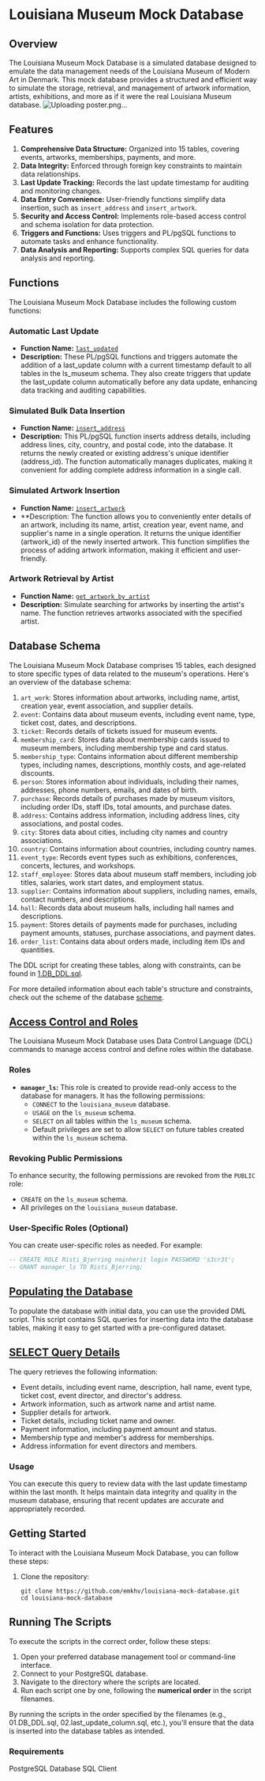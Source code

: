 # Louisiana Museum Mock Database

## Overview

The Louisiana Museum Mock Database is a simulated database designed to emulate the data management needs of the Louisiana Museum of Modern Art in Denmark. This mock database provides a structured and efficient way to simulate the storage, retrieval, and management of artwork information, artists, exhibitions, and more as if it were the real Louisiana Museum database.
![Uploading poster.png…]()

## Features
1. **Comprehensive Data Structure:** Organized into 15 tables, covering events, artworks, memberships, payments, and more.
2. **Data Integrity:** Enforced through foreign key constraints to maintain data relationships.
3. **Last Update Tracking:** Records the last update timestamp for auditing and monitoring changes.
4. **Data Entry Convenience:** User-friendly functions simplify data insertion, such as `insert_address` and `insert_artwork`.
5. **Security and Access Control:** Implements role-based access control and schema isolation for data protection.
6. **Triggers and Functions:** Uses triggers and PL/pgSQL functions to automate tasks and enhance functionality.
7. **Data Analysis and Reporting:** Supports complex SQL queries for data analysis and reporting.

## Functions

The Louisiana Museum Mock Database includes the following custom functions:

### Automatic Last Update

- **Function Name:** [`last_updated`](2.last_update_column.sql)
- **Description:** These PL/pgSQL functions and triggers automate the addition of a last_update column with a current timestamp default to all tables in the ls_museum schema. They also create triggers that update the last_update column automatically before any data update, enhancing data tracking and auditing capabilities.

### Simulated Bulk Data Insertion

- **Function Name:** [`insert_address`](3.insert_address_function.sql)
- **Description:** This PL/pgSQL function inserts address details, including address lines, city, country, and postal code, into the database. It returns the newly created or existing address's unique identifier (address_id). The function automatically manages duplicates, making it convenient for adding complete address information in a single call.

### Simulated Artwork Insertion

- **Function Name:** [`insert_artwork`](4.insert_artwork_function.sql)
- **Description: The function allows you to conveniently enter details of an artwork, including its name, artist, creation year, event name, and supplier's name in a single operation. It returns the unique identifier (artwork_id) of the newly inserted artwork. This function simplifies the process of adding artwork information, making it efficient and user-friendly.

### Artwork Retrieval by Artist

- **Function Name:** [`get_artwork_by_artist`](5.get_artworks_by_artist.sql)
- **Description:** Simulate searching for artworks by inserting the artist's name. The function retrieves artworks associated with the specified artist.

## Database Schema

The Louisiana Museum Mock Database comprises 15 tables, each designed to store specific types of data related to the museum's operations. Here's an overview of the database schema:

1. `art_work`: Stores information about artworks, including name, artist, creation year, event association, and supplier details.
2. `event`: Contains data about museum events, including event name, type, ticket cost, dates, and descriptions.
3. `ticket`: Records details of tickets issued for museum events.
4. `membership_card`: Stores data about membership cards issued to museum members, including membership type and card status.
5. `membership_type`: Contains information about different membership types, including names, descriptions, monthly costs, and age-related discounts.
6. `person`: Stores information about individuals, including their names, addresses, phone numbers, emails, and dates of birth.
7. `purchase`: Records details of purchases made by museum visitors, including order IDs, staff IDs, total amounts, and purchase dates.
8. `address`: Contains address information, including address lines, city associations, and postal codes.
9. `city`: Stores data about cities, including city names and country associations.
10. `country`: Contains information about countries, including country names.
11. `event_type`: Records event types such as exhibitions, conferences, concerts, lectures, and workshops.
12. `staff_employee`: Stores data about museum staff members, including job titles, salaries, work start dates, and employment status.
13. `supplier`: Contains information about suppliers, including names, emails, contact numbers, and descriptions.
14. `hall`: Records data about museum halls, including hall names and descriptions.
15. `payment`: Stores details of payments made for purchases, including payment amounts, statuses, purchase associations, and payment dates.
16. `order_list`: Contains data about orders made, including item IDs and quantities.

The DDL script for creating these tables, along with constraints, can be found in [1.DB_DDL.sql](1.DB_DDL.sql).

For more detailed information about each table's structure and constraints, check out the scheme of the database [scheme](mock-db-scheme.PNG).



## [Access Control and Roles](7.DCL_manager.sql)

The Louisiana Museum Mock Database uses Data Control Language (DCL) commands to manage access control and define roles within the database.

### Roles

- **`manager_ls`:** This role is created to provide read-only access to the database for managers. It has the following permissions:
  - `CONNECT` to the `louisiana_museum` database.
  - `USAGE` on the `ls_museum` schema.
  - `SELECT` on all tables within the `ls_museum` schema.
  - Default privileges are set to allow `SELECT` on future tables created within the `ls_museum` schema.

### Revoking Public Permissions

To enhance security, the following permissions are revoked from the `PUBLIC` role:
- `CREATE` on the `ls_museum` schema.
- All privileges on the `louisiana_museum` database.

### User-Specific Roles (Optional)

You can create user-specific roles as needed. For example:
```sql
-- CREATE ROLE Risti_Bjerring noinherit login PASSWORD 's3cr3t';
-- GRANT manager_ls TO Risti_Bjerring;
```

## [Populating the Database](6.DML.sql)
To populate the database with initial data, you can use the provided DML script. This script contains SQL queries for inserting data into the database tables, making it easy to get started with a pre-configured dataset.

## [SELECT Query Details](8.DQL(Select).sql)

The query retrieves the following information:

- Event details, including event name, description, hall name, event type, ticket cost, event director, and director's address.
- Artwork information, such as artwork name and artist name.
- Supplier details for artwork.
- Ticket details, including ticket name and owner.
- Payment information, including payment amount and status.
- Membership type and member's address for memberships.
- Address information for event directors and members.

### Usage

You can execute this query to review data with the last update timestamp within the last month. It helps maintain data integrity and quality in the museum database, ensuring that recent updates are accurate and appropriately recorded.

     

## Getting Started

To interact with the Louisiana Museum Mock Database, you can follow these steps:

1. Clone the repository:

   ```shell
   git clone https://github.com/emkhv/louisiana-mock-database.git
   cd louisiana-mock-database
   ```

       
## Running The Scripts 

To execute the scripts in the correct order, follow these steps:

1. Open your preferred database management tool or command-line interface.
2. Connect to your PostgreSQL database.
3. Navigate to the directory where the scripts are located.
4. Run each script one by one, following the **numerical order** in the script filenames.

By running the scripts in the order specified by the filenames (e.g., 01.DB_DDL.sql, 02.last_update_column.sql, etc.), you'll ensure that the data is inserted into the database tables as intended.
   
### Requirements
PostgreSQL Database
SQL Client
